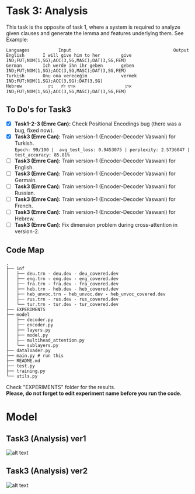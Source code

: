 # Task 3: Analysis
This task is the opposite of task 1, where a system is required to analyze given clauses and generate the lemma and features underlying them. See Example:
```
Languages	        Input	                                    Output
English       I will give him to her        give IND;FUT;NOM(1,SG);ACC(3,SG,MASC);DAT(3,SG,FEM)
German        Ich werde ihn ihr geben       geben IND;FUT;NOM(1,SG);ACC(3,SG,MASC);DAT(3,SG,FEM)
Turkish       Onu ona vereceğim             vermek IND;FUT;NOM(1,SG);ACC(3,SG);DAT(3,SG)
Hebrew      	אתן                   אותו לה	נתן IND;FUT;NOM(1,SG);ACC(3,SG,MASC);DAT(3,SG,FEM)
```

## To Do's for Task3
- [x] **Task1-2-3 (Emre Can):** Check Positional Encodings bug (there was a bug, fixed now).
- [x] **Task3 (Emre Can):** Train version-1 (Encoder-Decoder Vaswani) for Turkish.<br>
`Epoch: 99/100 |  avg_test_loss: 0.9453075 | perplexity: 2.5736047 |  test_accuracy: 85.81%`
- [ ] **Task3 (Emre Can):** Train version-1 (Encoder-Decoder Vaswani) for English.
- [ ] **Task3 (Emre Can):** Train version-1 (Encoder-Decoder Vaswani) for Germain.
- [ ] **Task3 (Emre Can):** Train version-1 (Encoder-Decoder Vaswani) for Russian.
- [ ] **Task3 (Emre Can):** Train version-1 (Encoder-Decoder Vaswani) for French.
- [ ] **Task3 (Emre Can):** Train version-1 (Encoder-Decoder Vaswani) for Hebrew.
- [ ] **Task3 (Emre Can):** Fix dimension problem during cross-attention in version-2.

## Code Map
```
.
├── inf
│   ├── deu.trn - deu.dev - deu_covered.dev
│   ├── eng.trn - eng.dev - eng_covered.dev
│   ├── fra.trn - fra.dev - fra_covered.dev
│   ├── heb.trn - heb.dev - heb_covered.dev
│   ├── heb_unvoc.trn - heb_unvoc.dev - heb_unvoc_covered.dev
│   ├── rus.trn - rus.dev - rus_covered.dev
│   └── tur.trn - tur.dev - tur_covered.dev
├── EXPERIMENTS
├── model
│   ├── decoder.py
│   ├── encoder.py
│   ├── layers.py
│   ├── model.py
│   ├── multihead_attention.py
│   └── sublayers.py
├── dataloader.py
├── main.py # run this
├── README.md
├── test.py
├── training.py
└── utils.py
```

Check "EXPERIMENTS" folder for the results.<br/>
**Please, do not forget to edit experiment name before you run the code.**

# Model
## Task3 (Analysis) ver1
![alt text](https://github.com/ecacikgoz97/competation/blob/main/figures/t3_ver1.png)

## Task3 (Analysis) ver2
![alt text](https://github.com/ecacikgoz97/competation/blob/main/figures/t3_ver2.png)


